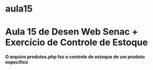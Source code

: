 # aula15
<h1>Aula 15 de Desen Web Senac + Exercício de Controle de Estoque</h1>
<h4>O arquivo produtos.php faz o controle de estoque de um produto específico</h4>
